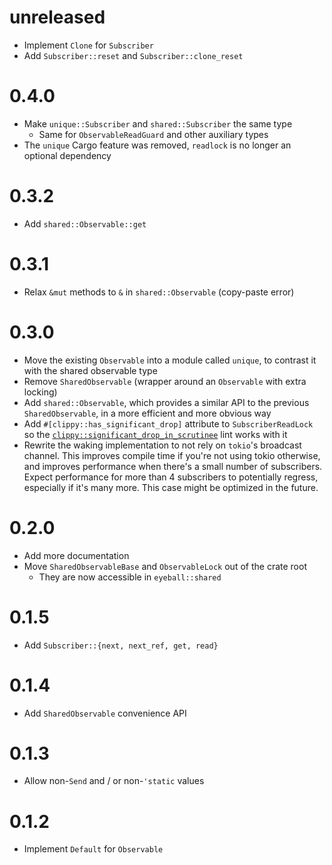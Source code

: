 # unreleased

- Implement `Clone` for `Subscriber`
- Add `Subscriber::reset` and `Subscriber::clone_reset`

# 0.4.0

- Make `unique::Subscriber` and `shared::Subscriber` the same type
  - Same for `ObservableReadGuard` and other auxiliary types
- The `unique` Cargo feature was removed, `readlock` is no longer an optional
  dependency

# 0.3.2

- Add `shared::Observable::get`

# 0.3.1

- Relax `&mut` methods to `&` in `shared::Observable` (copy-paste error)

# 0.3.0

- Move the existing `Observable` into a module called `unique`, to contrast it
  with the shared observable type
- Remove `SharedObservable` (wrapper around an `Observable` with extra locking)
- Add `shared::Observable`, which provides a similar API to the previous
  `SharedObservable`, in a more efficient and more obvious way
- Add `#[clippy::has_significant_drop]` attribute to `SubscriberReadLock` so the
  [`clippy::significant_drop_in_scrutinee`] lint works with it
- Rewrite the waking implementation to not rely on `tokio`'s broadcast channel.
  This improves compile time if you're not using tokio otherwise, and improves
  performance when there's a small number of subscribers. Expect performance for
  more than 4 subscribers to potentially regress, especially if it's many more.
  This case might be optimized in the future.

[`clippy::significant_drop_in_scrutinee`]: https://rust-lang.github.io/rust-clippy/master/index.html#significant_drop_in_scrutinee

# 0.2.0

- Add more documentation
- Move `SharedObservableBase` and `ObservableLock` out of the crate root
  - They are now accessible in `eyeball::shared`

# 0.1.5

- Add `Subscriber::{next, next_ref, get, read}`

# 0.1.4

- Add `SharedObservable` convenience API

# 0.1.3

- Allow non-`Send` and / or non-`'static` values

# 0.1.2

- Implement `Default` for `Observable`
